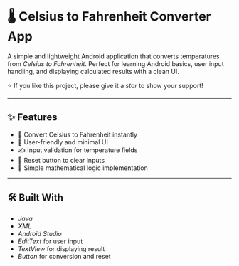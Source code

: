 # 🌡 Celsius to Fahrenheit Converter App

A simple and lightweight Android application that converts temperatures from *Celsius to Fahrenheit*. Perfect for learning Android basics, user input handling, and displaying calculated results with a clean UI.

⭐ If you like this project, please give it a *star* to show your support!

---

## ✨ Features

- 🔢 Convert Celsius to Fahrenheit instantly  
- 📱 User-friendly and minimal UI  
- ✍ Input validation for temperature fields  
- 🔁 Reset button to clear inputs  
- 🧮 Simple mathematical logic implementation

---

## 🛠 Built With

- *Java*
- *XML*
- *Android Studio*
- *EditText* for user input  
- *TextView* for displaying result  
- *Button* for conversion and reset
